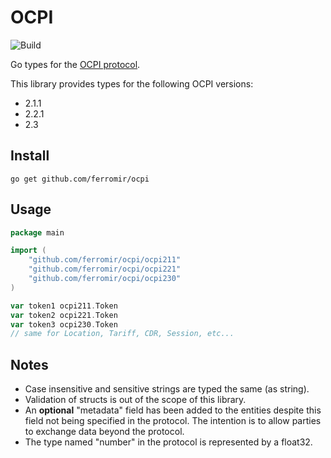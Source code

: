 # OCPI

![Build](https://github.com/ferromir/ocpi/actions/workflows/go.yml/badge.svg)

Go types for the [OCPI protocol](https://evroaming.org/ocpi/).

This library provides types for the following OCPI versions:
* 2.1.1
* 2.2.1
* 2.3

## Install
```
go get github.com/ferromir/ocpi
```

## Usage
```Go
package main

import (
	"github.com/ferromir/ocpi/ocpi211"
	"github.com/ferromir/ocpi/ocpi221"
	"github.com/ferromir/ocpi/ocpi230"
)

var token1 ocpi211.Token
var token2 ocpi221.Token
var token3 ocpi230.Token
// same for Location, Tariff, CDR, Session, etc...
```

## Notes
* Case insensitive and sensitive strings are typed the same (as string).
* Validation of structs is out of the scope of this library.
* An **optional** "metadata" field has been added to the entities despite this field not being specified in the protocol. The intention is to allow parties to exchange data beyond the protocol.
* The type named "number" in the protocol is represented by a float32.
